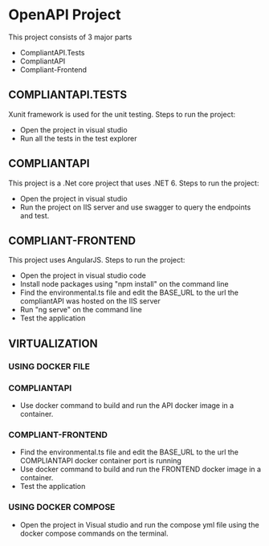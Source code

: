 # OpenAPI Project

This project consists of 3 major parts
- CompliantAPI.Tests
- CompliantAPI
- Compliant-Frontend

## COMPLIANTAPI.TESTS
Xunit framework is used for the unit testing.
Steps to run the project:
- Open the project in visual studio
- Run all the tests in the test explorer

## COMPLIANTAPI
This project is a .Net core project that uses .NET 6.
Steps to run the project:
- Open the project in visual studio
- Run the project on IIS server and use swagger to query the endpoints and test.

## COMPLIANT-FRONTEND
This project uses AngularJS.
Steps to run the project:
- Open the project in visual studio code
- Install node packages using "npm install" on the command line
- Find the environmental.ts file and edit the BASE_URL to the url the compliantAPI was hosted on the IIS  server
- Run "ng serve" on the command line
- Test the application

## VIRTUALIZATION

### USING DOCKER FILE
  ### COMPLIANTAPI
  - Use docker command to build and run the API docker image in a container.
  ### COMPLIANT-FRONTEND
  - Find the environmental.ts file and edit the BASE_URL to the url the COMPLIANTAPI docker container port is running
  - Use docker command to build and run the FRONTEND docker image in a container.
  - Test the application

### USING DOCKER COMPOSE
- Open the project in Visual studio and run the compose yml file using the docker compose commands on the terminal.


